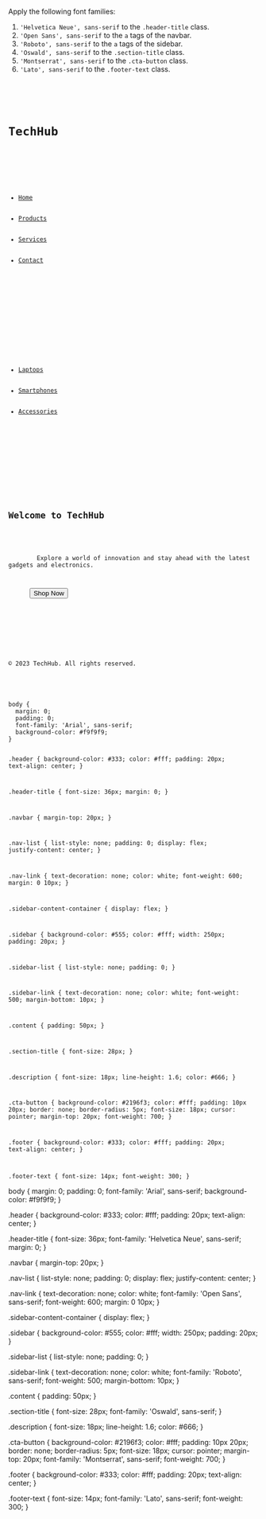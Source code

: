Apply the following font families:

1. `'Helvetica Neue', sans-serif` to the `.header-title` class.
2. `'Open Sans', sans-serif` to the `a` tags of the navbar.
3. `'Roboto', sans-serif` to the `a` tags of the sidebar.
4. `'Oswald', sans-serif` to the `.section-title` class.
5. `'Montserrat', sans-serif` to the `.cta-button` class.
6. `'Lato', sans-serif` to the `.footer-text` class.

<codeblock language="css" type="exercise" testMode="fixedInput">
<code>
<panel language="html">
<div class="header">
  <h1 class="header-title">TechHub</h1>
  <div class="navbar">
    <ul class="nav-list">
      <li><a href="#" class="nav-link">Home</a></li>
      <li><a href="#" class="nav-link">Products</a></li>
      <li><a href="#" class="nav-link">Services</a></li>
      <li><a href="#" class="nav-link">Contact</a></li>
    </ul>
  </div>
</div>

<div class="sidebar-content-container">
  <div class="sidebar">
    <ul class="sidebar-list">
      <li><a href="#" class="sidebar-link">Laptops</a></li>
      <li><a href="#" class="sidebar-link">Smartphones</a></li>
      <li><a href="#" class="sidebar-link">Accessories</a></li>
    </ul>
  </div>

  <div class="content">
    <div class="main-content">
      <h2 class="section-title">Welcome to TechHub</h2>
      <p class="description">
        Explore a world of innovation and stay ahead with the latest gadgets and electronics.
      </p>
      <button class="cta-button">Shop Now</button>
    </div>
  </div>
</div>

<div class="footer">
  <p class="footer-text">© 2023 TechHub. All rights reserved.</p>
</div>
</panel>
<panel language="css">
body {
  margin: 0;
  padding: 0;
  font-family: 'Arial', sans-serif;
  background-color: #f9f9f9;
}

.header {
  background-color: #333;
  color: #fff;
  padding: 20px;
  text-align: center;
}

.header-title {
  font-size: 36px;
  margin: 0;
}

.navbar {
  margin-top: 20px;
}

.nav-list {
  list-style: none;
  padding: 0;
  display: flex;
  justify-content: center;
}

.nav-link {
  text-decoration: none;
  color: white;
  font-weight: 600;
  margin: 0 10px;
}

.sidebar-content-container {
  display: flex;
}

.sidebar {
  background-color: #555;
  color: #fff;
  width: 250px;
  padding: 20px;
}

.sidebar-list {
  list-style: none;
  padding: 0;
}

.sidebar-link {
  text-decoration: none;
  color: white;
  font-weight: 500;
  margin-bottom: 10px;
}

.content {
  padding: 50px;
}

.section-title {
  font-size: 28px;
}

.description {
  font-size: 18px;
  line-height: 1.6;
  color: #666;
}

.cta-button {
  background-color: #2196f3;
  color: #fff;
  padding: 10px 20px;
  border: none;
  border-radius: 5px;
  font-size: 18px;
  cursor: pointer;
  margin-top: 20px;
  font-weight: 700;
}

.footer {
  background-color: #333;
  color: #fff;
  padding: 20px;
  text-align: center;
}

.footer-text {
  font-size: 14px;
  font-weight: 300;
}
</panel>
</code>

<solution>
body {
  margin: 0;
  padding: 0;
  font-family: 'Arial', sans-serif;
  background-color: #f9f9f9;
}

.header {
  background-color: #333;
  color: #fff;
  padding: 20px;
  text-align: center;
}

.header-title {
  font-size: 36px;
  font-family: 'Helvetica Neue', sans-serif;
  margin: 0;
}

.navbar {
  margin-top: 20px;
}

.nav-list {
  list-style: none;
  padding: 0;
  display: flex;
  justify-content: center;
}

.nav-link {
  text-decoration: none;
  color: white;
  font-family: 'Open Sans', sans-serif;
  font-weight: 600;
  margin: 0 10px;
}

.sidebar-content-container {
  display: flex;
}

.sidebar {
  background-color: #555;
  color: #fff;
  width: 250px;
  padding: 20px;
}

.sidebar-list {
  list-style: none;
  padding: 0;
}

.sidebar-link {
  text-decoration: none;
  color: white;
  font-family: 'Roboto', sans-serif;
  font-weight: 500;
  margin-bottom: 10px;
}

.content {
  padding: 50px;
}

.section-title {
  font-size: 28px;
  font-family: 'Oswald', sans-serif;
}

.description {
  font-size: 18px;
  line-height: 1.6;
  color: #666;
}

.cta-button {
  background-color: #2196f3;
  color: #fff;
  padding: 10px 20px;
  border: none;
  border-radius: 5px;
  font-size: 18px;
  cursor: pointer;
  margin-top: 20px;
  font-family: 'Montserrat', sans-serif;
  font-weight: 700;
}

.footer {
  background-color: #333;
  color: #fff;
  padding: 20px;
  text-align: center;
}

.footer-text {
  font-size: 14px;
  font-family: 'Lato', sans-serif;
  font-weight: 300;
}
</solution>
</codeblock>
